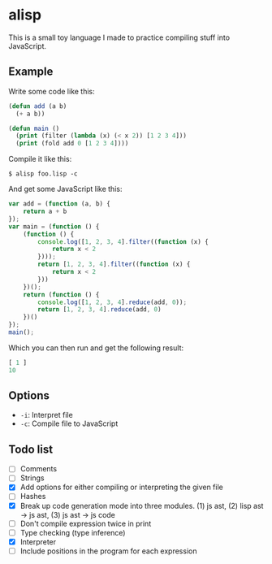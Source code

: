 # alisp

This is a small toy language I made to practice compiling stuff into JavaScript.

## Example

Write some code like this:

```lisp
(defun add (a b)
  (+ a b))

(defun main ()
  (print (filter (lambda (x) (< x 2)) [1 2 3 4]))
  (print (fold add 0 [1 2 3 4])))
```

Compile it like this:

`$ alisp foo.lisp -c`

And get some JavaScript like this:

```javascript
var add = (function (a, b) {
    return a + b
});
var main = (function () {
    (function () {
        console.log([1, 2, 3, 4].filter((function (x) {
            return x < 2
        })));
        return [1, 2, 3, 4].filter((function (x) {
            return x < 2
        }))
    })();
    return (function () {
        console.log([1, 2, 3, 4].reduce(add, 0));
        return [1, 2, 3, 4].reduce(add, 0)
    })()
});
main();
```

Which you can then run and get the following result:

```javascript
[ 1 ]
10
```

## Options

- `-i`: Interpret file
- `-c`: Compile file to JavaScript

## Todo list

- [ ] Comments
- [ ] Strings
- [x] Add options for either compiling or interpreting the given file
- [ ] Hashes
- [x] Break up code generation mode into three modules. (1) js ast, (2) lisp ast -> js ast, (3) js ast -> js code
- [ ] Don't compile expression twice in print
- [ ] Type checking (type inference)
- [x] Interpreter
- [ ] Include positions in the program for each expression
